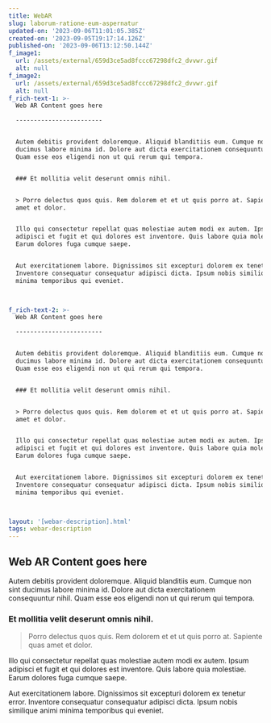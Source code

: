 ```yaml
---
title: WebAR
slug: laborum-ratione-eum-aspernatur
updated-on: '2023-09-06T11:01:05.385Z'
created-on: '2023-09-05T19:17:14.126Z'
published-on: '2023-09-06T13:12:50.144Z'
f_image1:
  url: /assets/external/659d3ce5ad8fccc67298dfc2_dvvwr.gif
  alt: null
f_image2:
  url: /assets/external/659d3ce5ad8fccc67298dfc2_dvvwr.gif
  alt: null
f_rich-text-1: >-
  Web AR Content goes here

  ------------------------


  Autem debitis provident doloremque. Aliquid blanditiis eum. Cumque non sint
  ducimus labore minima id. Dolore aut dicta exercitationem consequuntur nihil.
  Quam esse eos eligendi non ut qui rerum qui tempora.


  ### Et mollitia velit deserunt omnis nihil.


  > Porro delectus quos quis. Rem dolorem et et ut quis porro at. Sapiente quas
  amet et dolor.


  Illo qui consectetur repellat quas molestiae autem modi ex autem. Ipsum
  adipisci et fugit et qui dolores est inventore. Quis labore quia molestiae.
  Earum dolores fuga cumque saepe.


  Aut exercitationem labore. Dignissimos sit excepturi dolorem ex tenetur error.
  Inventore consequatur consequatur adipisci dicta. Ipsum nobis similique animi
  minima temporibus qui eveniet.


  ‍
f_rich-text-2: >-
  Web AR Content goes here

  ------------------------


  Autem debitis provident doloremque. Aliquid blanditiis eum. Cumque non sint
  ducimus labore minima id. Dolore aut dicta exercitationem consequuntur nihil.
  Quam esse eos eligendi non ut qui rerum qui tempora.


  ### Et mollitia velit deserunt omnis nihil.


  > Porro delectus quos quis. Rem dolorem et et ut quis porro at. Sapiente quas
  amet et dolor.


  Illo qui consectetur repellat quas molestiae autem modi ex autem. Ipsum
  adipisci et fugit et qui dolores est inventore. Quis labore quia molestiae.
  Earum dolores fuga cumque saepe.


  Aut exercitationem labore. Dignissimos sit excepturi dolorem ex tenetur error.
  Inventore consequatur consequatur adipisci dicta. Ipsum nobis similique animi
  minima temporibus qui eveniet.


  ‍
layout: '[webar-description].html'
tags: webar-description
---
```


Web AR Content goes here
------------------------

Autem debitis provident doloremque. Aliquid blanditiis eum. Cumque non sint ducimus labore minima id. Dolore aut dicta exercitationem consequuntur nihil. Quam esse eos eligendi non ut qui rerum qui tempora.

### Et mollitia velit deserunt omnis nihil.

> Porro delectus quos quis. Rem dolorem et et ut quis porro at. Sapiente quas amet et dolor.

Illo qui consectetur repellat quas molestiae autem modi ex autem. Ipsum adipisci et fugit et qui dolores est inventore. Quis labore quia molestiae. Earum dolores fuga cumque saepe.

Aut exercitationem labore. Dignissimos sit excepturi dolorem ex tenetur error. Inventore consequatur consequatur adipisci dicta. Ipsum nobis similique animi minima temporibus qui eveniet.
